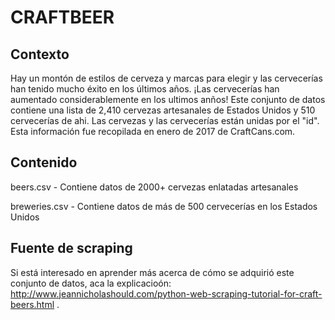 # CRAFTBEER

## Contexto
Hay un montón de estilos de cerveza y marcas para elegir y las cervecerías han tenido mucho éxito en los últimos años. ¡Las cervecerías han aumentado considerablemente en los ultimos anños! Este conjunto de datos contiene una lista de 2,410 cervezas artesanales de Estados Unidos y 510 cervecerías de ahi. Las cervezas y las cervecerías están unidas por el "id". Esta información fue recopilada en enero de 2017 de CraftCans.com. 

## Contenido
beers.csv - Contiene datos de 2000+ cervezas enlatadas artesanales

breweries.csv - Contiene datos de más de 500 cervecerías en los Estados Unidos

## Fuente de scraping
Si está interesado en aprender más acerca de cómo se adquirió este conjunto de datos, aca la explicacioón: http://www.jeannicholashould.com/python-web-scraping-tutorial-for-craft-beers.html .
